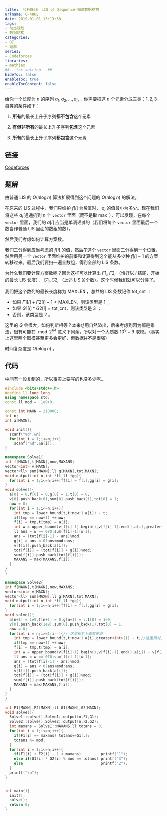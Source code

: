 ```yaml
---
title: 「CF486E」LIS of Sequence-简单数据结构
urlname: CF486E
date: 2019-01-01 13:13:38
tags:
- 动态规划
- 数据结构
categories: 
- OI
- 题解
series:
- Codeforces
libraries:
- mathjax 
##-- toc setting --##
hideToc: false
enableToc: true
enableTocContent: false
---
```


给你一个长度为 $n$ 的序列 $a_1,a_2,...,a_n$ ，你需要把这 $n$ 个元素分成三类：$1,2,3$，每类的条件如下：

1. **所有**的最长上升子序列**都不包含**这个元素

2. **有但非所有**的最长上升子序列**包含**这个元素

3. **所有**的最长上升子序列**都包含**这个元素

<!--more-->

## 链接

[Codeforces](http://codeforces.com/problemset/problem/486/E)

## 题解

由普通 $\text{LIS}$ 的 $O(n \log n)$ 算法扩展得到这个问题的 $O(n \log n)$ 的解法。

在原来的 LIS 过程中，我们只维护 $f[i]$ 为某值时， $a_i$ 的值最小为多少。现在我们将这些 $a_i$ 通通扔到 $n$ 个 `vector` 里面（而不是取 $\max$ ），可以发现，在每个 `vector` 里面，我们的 $a[i]$ 应当是单调递减的（我们将每个 `vector` 里面最后一个数当作普通 LIS 里面的数组的数）。

然后我们考虑如何计算方案数。

我们二分得到应当考虑的 $f[i]$ 的值，然后在这个 `vector` 里面二分得到一个位置，然后用另一个 `vector` 里面维护的前缀和计算得到这个能从多少种 $f[i]-1$ 的方案转移过来。最后我们要扫一遍全数组，得到全部的 LIS 条数。

为什么我们要计算方案数呢？因为这样可以计算出 $F1_i,F2_i$ （恰好以 $i$ 结尾、开始的最长 LIS 长度）， $G1_i,G2_i$ （上述 LIS 的个数）。这个时候我们就可以分类了。

我们把这个数列的最长长度称为 $\mathrm{MAXLEN}$ ，总共的 LIS 条数记作 $\mathrm{tot\_cnt}$ ：

+ 如果 $F1[i] + F2[i] - 1 < \mathrm{MAXLEN}$，则该类型是 $1$ ；
+ 如果 $G1[i] * G2[i]  = \mathrm{tot\_cnt}$，则该类型是 $3$ ；
+ 否则，该类型是 $2$ 。

这里的 $G$ 会很大，如何判断相等？本来想用自然溢出，后来考虑到因为都是乘法，很有可能在 $\bmod 2^{64}$ 意义下同余，所以对一个大质数 $10^9+9$ 取模。（事实上这里两个取模甚至更多会更好，但数据并不是很强） 

时间复杂度是 $O(n \log n)$ 。

## 代码

中间有一段复制的，所以事实上要写的也没多少呢...


```cpp
#include <bits/stdc++.h>
#define ll long long
using namespace std;
const ll mod =  1e9+9;

const int MAXN = 210000;
int n;
int a[MAXN];

void init(){
  scanf("%d",&n);
  for(int i = 1;i<=n;i++)
    scanf("%d",&a[i]);
}

namespace Solve1{
int f[MAXN],t[MAXN],now,MAXANS;
vector<int> v[MAXN];
vector<ll> sum[MAXN];ll g[MAXN],tot[MAXN];
void output(int n,int *ff,ll *gg){
  for(int i = 1;i<=n;i++)ff[i] = f[i],gg[i] = g[i];
}
void solve(){
  a[0] = 0,f[0] = 0,g[0] = 1,t[0] = 0;
  v[0].push_back(0),sum[0].push_back(1),tot[0] = 1;
  now = 0;
  for(int i = 1;i<=n;i++){
    int tmp = lower_bound(t,t+now+1,a[i]) - t;
    if(tmp == now+1) ++now;
    f[i] = tmp,t[tmp] = a[i];
    int w = upper_bound(v[f[i]-1].begin(),v[f[i]-1].end(),a[i],greater<int>()) - v[f[i]-1].begin();
    ll ans = w == 0?0:sum[f[i]-1][w-1];
    ans = (tot[f[i]-1] - ans)%mod;
    g[i] = ans < 0?ans+mod:ans;
    v[f[i]].push_back(a[i]);
    tot[f[i]] = (tot[f[i]] + g[i])%mod;
    sum[f[i]].push_back(tot[f[i]]);
    MAXANS = max(MAXANS,f[i]);
  }
}
}

namespace Solve2{
int f[MAXN],t[MAXN],now,MAXANS;
vector<int> v[MAXN];
vector<ll> sum[MAXN];ll g[MAXN],tot[MAXN];
void output(int n,int *ff,ll *gg){
  for(int i = 1;i<=n;i++)ff[i] = f[i],gg[i] = g[i];
}
void solve(){
  a[n+1] = 1e9,f[n+1] = 0,g[n+1] = 1,t[0] = 1e9;
  v[0].push_back(1e9),sum[0].push_back(1),tot[0] = 1;
  now = 0;
  for(int i = n;i>=1;i--){// 这里相对上面有更改
    int tmp = lower_bound(t,t+now+1,a[i],greater<int>()) - t;//这里相对上面有更改
    if(tmp == now+1) ++now;
    f[i] = tmp,t[tmp] = a[i];
    int w = upper_bound(v[f[i]-1].begin(),v[f[i]-1].end(),a[i]) - v[f[i]-1].begin();//这里相对上面有更改
    ll ans = w == 0?0:sum[f[i]-1][w-1];
    ans = (tot[f[i]-1] - ans)%mod;
    g[i] = ans < 0?ans+mod:ans;
    v[f[i]].push_back(a[i]);
    tot[f[i]] = (tot[f[i]] + g[i])%mod;
    sum[f[i]].push_back(tot[f[i]]);
    MAXANS = max(MAXANS,f[i]);
  }
}
}

int F1[MAXN],F2[MAXN];ll G1[MAXN],G2[MAXN];
void solve(){
  Solve1::solve(),Solve1::output(n,F1,G1);
  Solve2::solve(),Solve2::output(n,F2,G2);
  int maxans = Solve1::MAXANS;ll totans = 0;
  for(int i = 1;i<=n;i++){
    if(F1[i] == maxans) totans+=G1[i];
    totans %= mod;
  }
  for(int i = 1;i<=n;i++){
    if(F1[i] + F2[i] - 1 < maxans)         printf("1");
    else if(G1[i] * G2[i] % mod == totans) printf("3");
    else                                   printf("2");
  }
  printf("\n");
}


int main(){
  init();
  solve();
  return 0;
}
```

